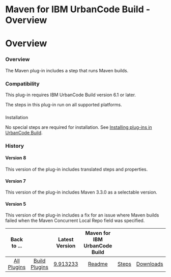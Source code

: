 
Maven for IBM UrbanCode Build - Overview
========================================

# Overview



### Overview




 


The Maven plug-in includes a step that runs Maven builds.


### Compatibility


This plug-in 
requires IBM UrbanCode Build version 6.1 or later.


The steps in this plug-in run on all supported platforms.


### 
Installation


No special steps are required for installation. See [Installing plug-ins in UrbanCode 
Build](http://www-01.ibm.com/support/knowledgecenter/#!/SS8NMD_6.1.2/com.ibm.ucbuild.doc/topics/plugin_ch.html 
"Installing plug-ins in UrbanCode Build").


### History


#### Version 8


This version of the plug-in includes 
translated steps and properties.


#### Version 7


This version of the plug-in includes Maven 3.3.0 as a selectable 
version.


#### Version 5


This version of the plug-in includes a fix for an issue where Maven builds failed when the 
Maven Concurrent Local Repo field was specified.




|Back to ...||Latest Version|Maven for IBM UrbanCode Build |||
| :---: | :---: | :---: | :---: | :---: | :---: |
|[All Plugins](../../index.md)|[Build Plugins](../README.md)|[9.913233](https://raw.githubusercontent.com/UrbanCode/IBM-UCB-PLUGINS/main/files/Maven/Maven-9.913233.zip)|[Readme](README.md)|[Steps](steps.md)|[Downloads](downloads.md)|
